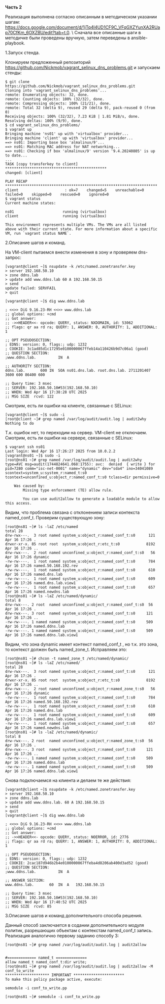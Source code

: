 <b>Часть 2</b>

Реализация выполнена согласно описанным в методическом указании шагам: https://docs.google.com/document/d/1jTq4l4UD1CF9C_VFqGXZYunXA2RUap70CfKm_6OXZBU/edit?tab=t.0. \ Сначала все описанные шаги в методичке были проведены вручную, затем переведены в ansible-playbook.

1.Запуск стенда.

Клонируем предложенный репозиторий https://github.com/Nickmob/vagrant_selinux_dns_problems.git и запускаем стенды:

```
$ git clone https://github.com/Nickmob/vagrant_selinux_dns_problems.git
Cloning into 'vagrant_selinux_dns_problems'...
remote: Enumerating objects: 32, done.
remote: Counting objects: 100% (32/32), done.
remote: Compressing objects: 100% (21/21), done.
remote: Total 32 (delta 9), reused 29 (delta 9), pack-reused 0 (from 0)
Receiving objects: 100% (32/32), 7.23 KiB | 1.81 MiB/s, done.
Resolving deltas: 100% (9/9), done.
$ cd vagrant_selinux_dns_problems/
$ vagrant up
Bringing machine 'ns01' up with 'virtualbox' provider...
Bringing machine 'client' up with 'virtualbox' provider...
==> ns01: Importing base box 'almalinux/9'...
==> ns01: Matching MAC address for NAT networking...
==> ns01: Checking if box 'almalinux/9' version '9.4.20240805' is up to date...
...
TASK [copy transferkey to client] **********************************************
changed: [client]

PLAY RECAP *********************************************************************
client                     : ok=7    changed=5    unreachable=0    failed=0    skipped=0    rescued=0    ignored=0
$ vagrant status
Current machine states:

ns01                      running (virtualbox)
client                    running (virtualbox)

This environment represents multiple VMs. The VMs are all listed
above with their current state. For more information about a specific
VM, run `vagrant status NAME`.
```

2.Описание шагов и команд.

На VM-client пытаемся внести изменения в зону и проверяем dns-запрос:

```
[vagrant@client ~]$ nsupdate -k /etc/named.zonetransfer.key 
> server 192.168.50.10
> zone ddns.lab
> update add www.ddns.lab 60 A 192.168.50.15
> send
update failed: SERVFAIL
> quit

[vagrant@client ~]$ dig www.ddns.lab

; <<>> DiG 9.16.23-RH <<>> www.ddns.lab
;; global options: +cmd
;; Got answer:
;; ->>HEADER<<- opcode: QUERY, status: NXDOMAIN, id: 53062
;; flags: qr aa rd ra; QUERY: 1, ANSWER: 0, AUTHORITY: 1, ADDITIONAL: 1

;; OPT PSEUDOSECTION:
; EDNS: version: 0, flags:; udp: 1232
; COOKIE: 3c1ad85d1c17295e0100000067ffeb14a110426b9d7c06a1 (good)
;; QUESTION SECTION:
;www.ddns.lab.			IN	A

;; AUTHORITY SECTION:
ddns.lab.		600	IN	SOA	ns01.dns.lab. root.dns.lab. 2711201407 3600 600 86400 600

;; Query time: 3 msec
;; SERVER: 192.168.50.10#53(192.168.50.10)
;; WHEN: Wed Apr 16 17:38:28 UTC 2025
;; MSG SIZE  rcvd: 122
```

Смотрим, есть ли ошибки на клиенте, связанные с SELinux:

```
[vagrant@client ~]$ sudo -i
[root@client ~]# grep named /var/log/audit/audit.log | audit2why
Nothing to do
```

Т.к. ошибок нет, то переходим на сервер. VM-client не отключаем.
Смотрим, есть ли ошибки на сервере, связанные с SELinux:

```
$ vagrant ssh ns01
Last login: Wed Apr 16 17:26:27 2025 from 10.0.2.2
[vagrant@ns01 ~]$ sudo -i
[root@ns01 ~]# grep named /var/log/audit/audit.log | audit2why
type=AVC msg=audit(1744824641.068:1755): avc:  denied  { write } for  pid=7280 comm="isc-net-0001" name="dynamic" dev="sda4" ino=34041089 scontext=system_u:system_r:named_t:s0 tcontext=unconfined_u:object_r:named_conf_t:s0 tclass=dir permissive=0

	Was caused by:
		Missing type enforcement (TE) allow rule.

		You can use audit2allow to generate a loadable module to allow this access.
```

Видим, что проблема связана с отклонением записи контекста named_conf_t. Проверим существующую зону:

```
[root@ns01 ~]# ls -laZ /etc/named
total 28
drw-rwx---.  3 root named system_u:object_r:named_conf_t:s0      121 Apr 16 17:26 .
drwxr-xr-x. 85 root root  system_u:object_r:etc_t:s0            8192 Apr 16 17:26 ..
drw-rwx---.  2 root named unconfined_u:object_r:named_conf_t:s0   56 Apr 16 17:26 dynamic
-rw-rw----.  1 root named system_u:object_r:named_conf_t:s0      784 Apr 16 17:26 named.50.168.192.rev
-rw-rw----.  1 root named system_u:object_r:named_conf_t:s0      610 Apr 16 17:26 named.dns.lab
-rw-rw----.  1 root named system_u:object_r:named_conf_t:s0      609 Apr 16 17:26 named.dns.lab.view1
-rw-rw----.  1 root named system_u:object_r:named_conf_t:s0      657 Apr 16 17:26 named.newdns.lab
[root@ns01 ~]# ls -laZ /etc/named/dynamic/
total 8
drw-rwx---. 2 root  named unconfined_u:object_r:named_conf_t:s0  56 Apr 16 17:26 .
drw-rwx---. 3 root  named system_u:object_r:named_conf_t:s0     121 Apr 16 17:26 ..
-rw-rw----. 1 named named system_u:object_r:named_conf_t:s0     509 Apr 16 17:26 named.ddns.lab
-rw-rw----. 1 named named system_u:object_r:named_conf_t:s0     509 Apr 16 17:26 named.ddns.lab.view1
```

Видим, что зона dynamic имеет контекст named_conf_t , но т.к. это зона, то контекст должен быть named_zone_t. Исправляем это:

```
[root@ns01 ~]# chcon -t named_zone_t /etc/named/dynamic/
[root@ns01 ~]# ls -laZ /etc/named/
total 28
drw-rwx---.  3 root named system_u:object_r:named_conf_t:s0      121 Apr 16 17:26 .
drwxr-xr-x. 85 root root  system_u:object_r:etc_t:s0            8192 Apr 16 17:26 ..
drw-rwx---.  2 root named unconfined_u:object_r:named_zone_t:s0   56 Apr 16 17:26 dynamic
-rw-rw----.  1 root named system_u:object_r:named_conf_t:s0      784 Apr 16 17:26 named.50.168.192.rev
-rw-rw----.  1 root named system_u:object_r:named_conf_t:s0      610 Apr 16 17:26 named.dns.lab
-rw-rw----.  1 root named system_u:object_r:named_conf_t:s0      609 Apr 16 17:26 named.dns.lab.view1
-rw-rw----.  1 root named system_u:object_r:named_conf_t:s0      657 Apr 16 17:26 named.newdns.lab
[root@ns01 ~]# ls -laZ /etc/named/dynamic/
total 8
drw-rwx---. 2 root  named unconfined_u:object_r:named_zone_t:s0  56 Apr 16 17:26 .
drw-rwx---. 3 root  named system_u:object_r:named_conf_t:s0     121 Apr 16 17:26 ..
-rw-rw----. 1 named named system_u:object_r:named_conf_t:s0     509 Apr 16 17:26 named.ddns.lab
-rw-rw----. 1 named named system_u:object_r:named_conf_t:s0     509 Apr 16 17:26 named.ddns.lab.view1
```

Снова подключаемся на клиента и делаем те же действия:

```
[vagrant@client ~]$ nsupdate -k /etc/named.zonetransfer.key
> server 192.168.50.10
> zone ddns.lab
> update add www.ddns.lab. 60 A 192.168.50.15
> send
> quit
[vagrant@client ~]$ dig www.ddns.lab

; <<>> DiG 9.16.23-RH <<>> www.ddns.lab
;; global options: +cmd
;; Got answer:
;; ->>HEADER<<- opcode: QUERY, status: NOERROR, id: 2776
;; flags: qr aa rd ra; QUERY: 1, ANSWER: 1, AUTHORITY: 0, ADDITIONAL: 1

;; OPT PSEUDOSECTION:
; EDNS: version: 0, flags:; udp: 1232
; COOKIE: 2cac187d946b2b4e0100000067ffeba4d8206ab400d3ad52 (good)
;; QUESTION SECTION:
;www.ddns.lab.			IN	A

;; ANSWER SECTION:
www.ddns.lab.		60	IN	A	192.168.50.15

;; Query time: 3 msec
;; SERVER: 192.168.50.10#53(192.168.50.10)
;; WHEN: Wed Apr 16 17:40:52 UTC 2025
;; MSG SIZE  rcvd: 85
```

3.Описание шагов и команд дополнительного способа решения.

Данный способ заключается в содании дополнительного модуля политик, разрешающих объектам с контекстам named_conf_t запись. Реализация аналогично первому заданию способу 3:

```
[root@ns01 ~]# grep named /var/log/audit/audit.log | audit2allow


#============= named_t ==============
allow named_t named_conf_t:dir write;
[root@ns01 ~]# grep named /var/log/audit/audit.log | audit2allow -M conf_to_write
******************** IMPORTANT ***********************
To make this policy package active, execute:

semodule -i conf_to_write.pp

[root@ns01 ~]# semodule -i conf_to_write.pp
```
